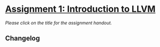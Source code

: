 # [Assignment 1: Introduction to LLVM](https://v2.overleaf.com/read/nhhvbfjfztbm)

*Please click on the title for the assignment handout.*

## Changelog

